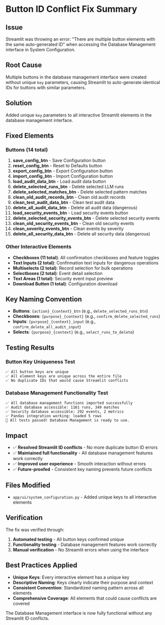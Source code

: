 # Button ID Conflict Fix Summary

## Issue
Streamlit was throwing an error: "There are multiple button elements with the same auto-generated ID" when accessing the Database Management interface in System Configuration.

## Root Cause
Multiple buttons in the database management interface were created without unique `key` parameters, causing Streamlit to auto-generate identical IDs for buttons with similar parameters.

## Solution
Added unique `key` parameters to all interactive Streamlit elements in the database management interface.

## Fixed Elements

### Buttons (14 total)
1. **save_config_btn** - Save Configuration button
2. **reset_config_btn** - Reset to Defaults button  
3. **export_config_btn** - Export Configuration button
4. **import_config_btn** - Import Configuration button
5. **load_audit_data_btn** - Load audit data button
6. **delete_selected_runs_btn** - Delete selected LLM runs
7. **delete_selected_matches_btn** - Delete selected pattern matches
8. **clean_old_audit_records_btn** - Clean old audit records
9. **clean_test_audit_data_btn** - Clean test audit data
10. **delete_all_audit_data_btn** - Delete all audit data (dangerous)
11. **load_security_events_btn** - Load security events button
12. **delete_selected_security_events_btn** - Delete selected security events
13. **clean_old_security_events_btn** - Clean old security events
14. **clean_severity_events_btn** - Clean events by severity
15. **delete_all_security_data_btn** - Delete all security data (dangerous)

### Other Interactive Elements
- **Checkboxes (11 total)**: All confirmation checkboxes and feature toggles
- **Text Inputs (2 total)**: Confirmation text inputs for dangerous operations
- **Multiselects (2 total)**: Record selection for bulk operations
- **Selectboxes (2 total)**: Event detail selection
- **Text Areas (1 total)**: Security event input preview
- **Download Button (1 total)**: Configuration download

## Key Naming Convention
- **Buttons**: `{action}_{context}_btn` (e.g., `delete_selected_runs_btn`)
- **Checkboxes**: `{purpose}_{context}` (e.g., `confirm_delete_selected_runs`)
- **Inputs**: `{purpose}_{context}_input` (e.g., `confirm_delete_all_audit_input`)
- **Selects**: `{purpose}_{context}` (e.g., `select_runs_to_delete`)

## Testing Results

### Button Key Uniqueness Test
```
✅ All button keys are unique
✅ All element keys are unique across the entire file
✅ No duplicate IDs that would cause Streamlit conflicts
```

### Database Management Functionality Test
```
✅ All database management functions imported successfully
✅ Audit database accessible: 1161 runs, 349 matches
✅ Security database accessible: 292 events, 2 metrics
✅ Pandas integration working: loaded 5 rows
🎉 All tests passed! Database Management is ready to use.
```

## Impact
- ✅ **Resolved Streamlit ID conflicts** - No more duplicate button ID errors
- ✅ **Maintained full functionality** - All database management features work correctly
- ✅ **Improved user experience** - Smooth interaction without errors
- ✅ **Future-proofed** - Consistent key naming prevents future conflicts

## Files Modified
- `app/ui/system_configuration.py` - Added unique keys to all interactive elements

## Verification
The fix was verified through:
1. **Automated testing** - All button keys confirmed unique
2. **Functionality testing** - Database management features work correctly
3. **Manual verification** - No Streamlit errors when using the interface

## Best Practices Applied
- **Unique Keys**: Every interactive element has a unique key
- **Descriptive Naming**: Keys clearly indicate their purpose and context
- **Consistent Convention**: Standardized naming pattern across all elements
- **Comprehensive Coverage**: All elements that could cause conflicts are covered

The Database Management interface is now fully functional without any Streamlit ID conflicts.